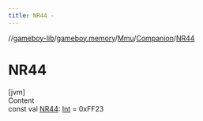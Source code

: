 ```yaml
---
title: NR44 -
---
```

//[gameboy-lib](../../../index.md)/[gameboy.memory](../../index.md)/[Mmu](../index.md)/[Companion](index.md)/[NR44](-n-r44.md)



# NR44  
[jvm]  
Content  
const val [NR44](-n-r44.md): [Int](https://kotlinlang.org/api/latest/jvm/stdlib/kotlin/-int/index.html) = 0xFF23  




